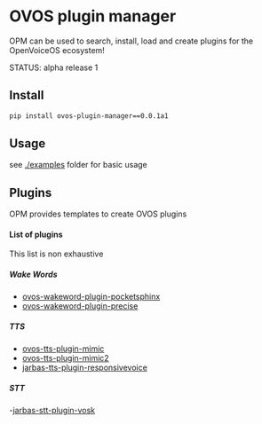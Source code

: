 # OVOS plugin manager

OPM can be used to search, install, load and create plugins for the OpenVoiceOS ecosystem!

STATUS: alpha release 1

## Install

```bash
pip install ovos-plugin-manager==0.0.1a1
```

## Usage

see [./examples](examples) folder for basic usage


## Plugins

OPM provides templates to create OVOS plugins

#### List of plugins

This list is non exhaustive 

##### Wake Words
- [ovos-wakeword-plugin-pocketsphinx](https://github.com/OpenVoiceOS/ovos-wakeword-plugin-pocketsphinx)
- [ovos-wakeword-plugin-precise](https://github.com/OpenVoiceOS/ovos-wake-word-plugin-precise)

##### TTS
- [ovos-tts-plugin-mimic](https://github.com/OpenVoiceOS/ovos-tts-plugin-mimic)
- [ovos-tts-plugin-mimic2](https://github.com/OpenVoiceOS/ovos-tts-plugin-mimic2)
- [jarbas-tts-plugin-responsivevoice](https://github.com/JarbasLingua/jarbas-tts-plugin-responsivevoice)

##### STT
-[jarbas-stt-plugin-vosk](https://github.com/JarbasLingua/jarbas-stt-plugin-vosk)

